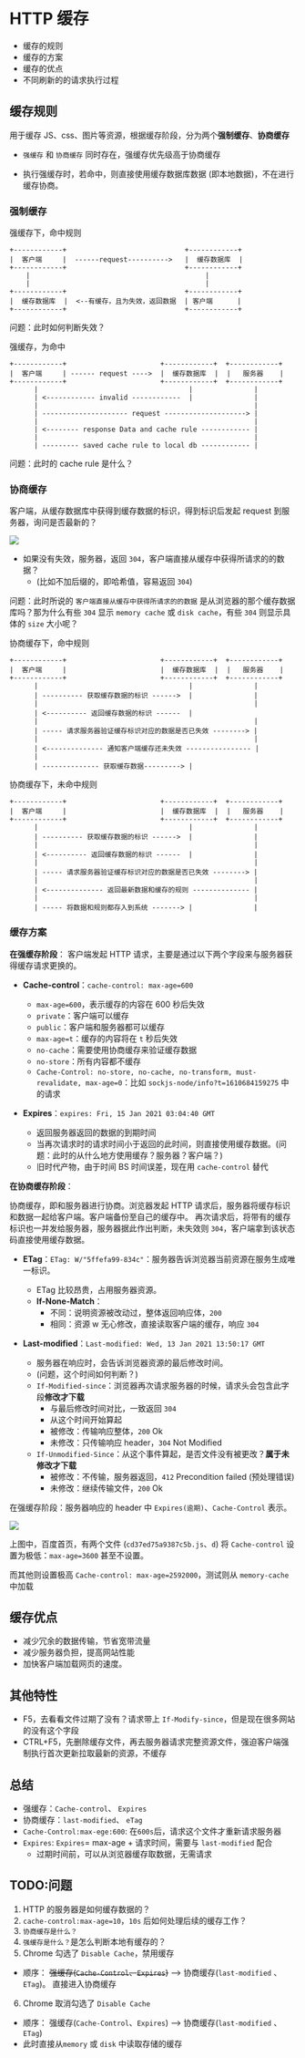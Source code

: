 # HTTP 缓存

- 缓存的规则
- 缓存的方案
- 缓存的优点
- 不同刷新的的请求执行过程

## 缓存规则

用于缓存 JS、css、图片等资源，根据缓存阶段，分为两个**强制缓存**、**协商缓存**

- `强缓存` 和 `协商缓存` 同时存在，强缓存优先级高于协商缓存

- 执行强缓存时，若命中，则直接使用缓存数据库数据 (即本地数据)，不在进行缓存协商。

### 强制缓存

强缓存下，命中规则

```
+------------+                             +------------+
|  客户端     |  ------request---------->   |  缓存数据库  |
+------------+                             +------------+
    |                                           |
    |                                           |
+------------+                             +------------+
|  缓存数据库  |  <--有缓存，且为失效，返回数据  | 客户端      |
+------------+                             +------------+
```

问题：此时如何判断失效？

强缓存，为命中

```
+------------+                       +------------+  +------------+
|  客户端     | ------ request ---->  |  缓存数据库  |  |   服务器    |
+------------+                       +------------+  +------------+
      |                                     |               |
      | <------------ invalid ------------  |               |
      |                                                     |
      | --------------------- request --------------------> |
      |                                                     |
      | <-------- response Data and cache rule ------------ |
      |                                                     |
      | --------- saved cache rule to local db ------------ |

```

问题：此时的 cache rule 是什么？

### 协商缓存

客户端，从缓存数据库中获得到缓存数据的标识，得到标识后发起 request 到服务器，询问是否最新的？

![](/images/http/cache-304.png)

- 如果没有失效，服务器，返回 `304`，客户端直接从缓存中获得所请求的的数据？
  - (比如不加后缀的，即哈希值，容易返回 `304`)

问题：此时所说的 `客户端直接从缓存中获得所请求的的数据` 是从浏览器的那个缓存数据库吗？那为什么有些 `304` 显示 `memory cache` 或 `disk cache`，有些 `304` 则显示具体的 `size` 大小呢？

协商缓存下，命中规则

```
+------------+                       +------------+  +------------+
|  客户端     |                       |  缓存数据库  |  |   服务器    |
+------------+                       +------------+  +------------+
      |                                     |               |
      | ---------- 获取缓存数据的标识 ------>  |               |
      |                                                     |
      | <---------- 返回缓存数据的标识 ------  |
      |                                                     |
      | ----- 请求服务器验证缓存标识对应的数据是否已失效 --------> |
      |                                                     |
      | <-------------- 通知客户端缓存还未失效 ---------------- |
      |
      | -------------- 获取缓存数据---------> |
```

协商缓存下，未命中规则

```
+------------+                       +------------+  +------------+
|  客户端     |                       |  缓存数据库  |  |   服务器    |
+------------+                       +------------+  +------------+
      |                                     |               |
      | ---------- 获取缓存数据的标识 ------>  |               |
      |                                                     |
      | <---------- 返回缓存数据的标识 ------  |               |
      |                                                     |
      | ----- 请求服务器验证缓存标识对应的数据是否已失效 --------> |
      |                                                     |
      | <-------------- 返回最新数据和缓存的规则 -------------- |
      |                                                     |
      | ----- 将数据和规则都存入到系统 -------> |               |
```

### 缓存方案

**在强缓存阶段**：
客户端发起 HTTP 请求，主要是通过以下两个字段来与服务器获得缓存请求更换的。

- **Cache-control**：`cache-control: max-age=600`

  - `max-age=600`，表示缓存的内容在 600 秒后失效
  - `private`：客户端可以缓存
  - `public`：客户端和服务器都可以缓存
  - `max-age=t`：缓存的内容将在 `t` 秒后失效
  - `no-cache`：需要使用协商缓存来验证缓存数据
  - `no-store`：所有内容都不缓存
  - `Cache-Control: no-store, no-cache, no-transform, must-revalidate, max-age=0`：比如 `sockjs-node/info?t=1610684159275` 中的请求

- **Expires**：`expires: Fri, 15 Jan 2021 03:04:40 GMT`
  - 返回服务器返回的数据的到期时间
  - 当再次请求时的请求时间小于返回的此时间，则直接使用缓存数据。(问题：此时的从什么地方使用缓存？服务器？客户端？)
  - 旧时代产物，由于时间 BS 时间误差，现在用 `cache-control` 替代

**在协商缓存阶段**：

协商缓存，即和服务器进行协商。浏览器发起 HTTP 请求后，服务器将缓存标识和数据一起给客户端。客户端备份至自己的缓存中。
再次请求后，将带有的缓存标识也一并发给服务器，服务器据此作出判断，未失效则 `304`，客户端拿到该状态码直接使用缓存数据。

- **ETag**：`ETag: W/"5ffefa99-834c"`：服务器告诉浏览器当前资源在服务生成唯一标识。

  - ETag 比较昂贵，占用服务器资源。
  - **If-None-Match**：
    - 不同：说明资源被改动过，整体返回响应体，`200`
    - 相同：资源 w 无心修改，直接读取客户端的缓存，响应 `304`

- **Last-modified**：`Last-modified: Wed, 13 Jan 2021 13:50:17 GMT`
  - 服务器在响应时，会告诉浏览器资源的最后修改时间。
  - (问题，这个时间如何判断？)
  - `If-Modified-since`：浏览器再次请求服务器的时候，请求头会包含此字段**修改才下载**
    - 与最后修改时间对比，一致返回 `304`
    - 从这个时间开始算起
    - 被修改：传输响应整体，`200` Ok
    - 未修改：只传输响应 header，`304` Not Modified
  - `If-Unmodified-Since`：从这个事件算起，是否文件没有被更改？**属于未修改才下载**
    - 被修改：不传输，服务器返回，`412` Precondition failed (预处理错误)
    - 未修改：继续传输文件，`200` Ok

在强缓存阶段：服务器响应的 header 中 `Expires(逾期)`、`Cache-Control` 表示。

![](/images/http/baidu-cache.png)

上图中，百度首页，有两个文件 (`cd37ed75a9387c5b.js`、`d`) 将 `Cache-control` 设置为极低：`max-age=3600` 甚至不设置。

而其他则设置极高 `Cache-control: max-age=2592000`，测试则从 `memory-cache` 中加载

## 缓存优点

- 减少冗余的数据传输，节省宽带流量
- 减少服务器负担，提高网站性能
- 加快客户端加载网页的速度。

## 其他特性

- F5，去看看文件过期了没有？请求带上 `If-Modify-since`，但是现在很多网站的没有这个字段
- CTRL+F5，先删除缓存文件，再去服务器请求完整资源文件，强迫客户端强制执行首次更新拉取最新的资源，不缓存

## 总结

- 强缓存：`Cache-control`、 `Expires`
- 协商缓存：`last-modified`、 `eTag`
- `Cache-Control:max-ege:600`: 在`600s`后，请求这个文件才重新请求服务器
- `Expires`: `Expires`= max-age + 请求时间，需要与 `last-modified` 配合
  - 过期时间前，可以从浏览器缓存取数据，无需请求

## TODO:问题

1. HTTP 的服务器是如何缓存数据的？
2. `cache-control:max-age=10`，`10s` 后如何处理后续的缓存工作？
3. `协商缓存是什么？`
4. `强缓存是什么？`是怎么判断本地有缓存的？
5. Chrome 勾选了 `Disable Cache`，禁用缓存

- 顺序： ~~强缓存(`Cache-Control`、`Expires`)~~ ——> 协商缓存(`last-modified` 、`ETag`)。 直接进入协商缓存

6. Chrome 取消勾选了 `Disable Cache`

- 顺序： 强缓存(`Cache-Control`、`Expires`) ——> 协商缓存(`last-modified` 、`ETag`)
- 此时直接从`memory` 或 `disk` 中读取存储的缓存
